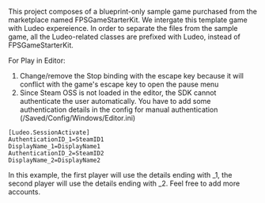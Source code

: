 This project composes of a blueprint-only sample game purchased from the marketplace named FPSGameStarterKit. We intergate this template game with Ludeo expereience. In order to separate the files from the sample game, all the Ludeo-related classes are prefixed with Ludeo, instead of FPSGameStarterKit.

For Play in Editor:
1. Change/remove the Stop binding with the escape key because it will conflict with the game's escape key to open the pause menu
2. Since Steam OSS is not loaded in the editor, the SDK cannot authenticate the user automatically. You have to add some authentication details in the config for manual authentication (/Saved/Config/Windows/Editor.ini)

```
[Ludeo.SessionActivate]
AuthenticationID_1=SteamID1
DisplayName_1=DisplayName1
AuthenticationID_2=SteamID2
DisplayName_2=DisplayName2
```

In this example, the first player will use the details ending with _1, the second player will use the details ending with _2. Feel free to add more accounts.
